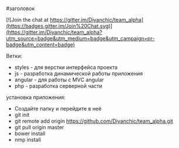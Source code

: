 #заголовок

[![Join the chat at https://gitter.im/Diyanchic/team_alpha](https://badges.gitter.im/Join%20Chat.svg)](https://gitter.im/Diyanchic/team_alpha?utm_source=badge&utm_medium=badge&utm_campaign=pr-badge&utm_content=badge)


Ветки:
- styles - для верстки интерфейса проекта
- js - разработка динамической работы приложения
- angular - для работы с MVС angular
- php - разработка серверной части

установка приложения:
- Создайте папку и перейдите в неё
- git init
- git remote add origin https://github.com/Diyanchic/team_alpha.git
- git pull origin master
- bower install
- nmp install